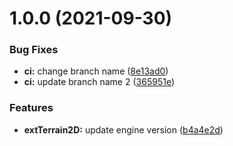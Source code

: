 # 1.0.0 (2021-09-30)


### Bug Fixes

* **ci:** change branch name ([8e13ad0](https://github.com/Iam1337/extTerrain2D/commit/8e13ad0928b222b4422cf438b8d28c7892041174))
* **ci:** update branch name 2 ([365951e](https://github.com/Iam1337/extTerrain2D/commit/365951e11c8a6ebbcf5babe77bb47a7ecef29a97))


### Features

* **extTerrain2D:** update engine version ([b4a4e2d](https://github.com/Iam1337/extTerrain2D/commit/b4a4e2d52f9cf0de057af7512557f79344b7ee2c))
